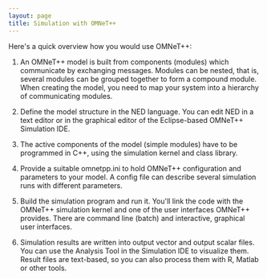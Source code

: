 ```yaml
---
layout: page
title: Simulation with OMNeT++
---
```


Here's a quick overview how you would use OMNeT++:

1. An OMNeT++ model is built from components (modules) which communicate by exchanging messages. Modules can be nested, that is, several modules can be grouped together to form a compound module. When creating the model, you need to map your system into a hierarchy of communicating modules.

2. Define the model structure in the NED language. You can edit NED in a text editor or in the graphical editor of the Eclipse-based OMNeT++ Simulation IDE.

3. The active components of the model (simple modules) have to be programmed in C++, using the simulation kernel and class library.

4. Provide a suitable omnetpp.ini to hold OMNeT++ configuration and parameters to your model. A config file can describe several simulation runs with different parameters.

5. Build the simulation program and run it. You'll link the code with the OMNeT++ simulation kernel and one of the user interfaces OMNeT++ provides. There are command line (batch) and interactive, graphical user interfaces.

6. Simulation results are written into output vector and output scalar files. You can use the Analysis Tool in the Simulation IDE to visualize them. Result files are text-based, so you can also process them with R, Matlab or other tools.
